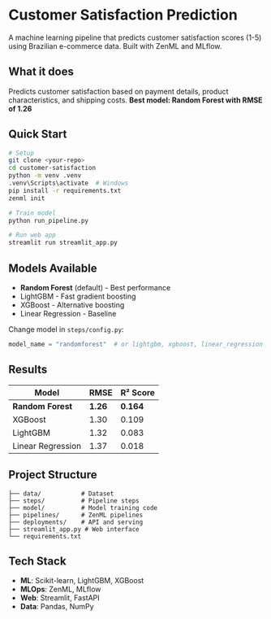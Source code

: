 # Customer Satisfaction Prediction

A machine learning pipeline that predicts customer satisfaction scores (1-5) using Brazilian e-commerce data. Built with ZenML and MLflow.

## What it does

Predicts customer satisfaction based on payment details, product characteristics, and shipping costs. **Best model: Random Forest with RMSE of 1.26**

## Quick Start

```bash
# Setup
git clone <your-repo>
cd customer-satisfaction
python -m venv .venv
.venv\Scripts\activate  # Windows
pip install -r requirements.txt
zenml init

# Train model
python run_pipeline.py

# Run web app
streamlit run streamlit_app.py
```

## Models Available

- **Random Forest** (default) - Best performance
- LightGBM - Fast gradient boosting
- XGBoost - Alternative boosting
- Linear Regression - Baseline

Change model in `steps/config.py`:

```python
model_name = "randomforest"  # or lightgbm, xgboost, linear_regression
```

## Results

| Model             | RMSE     | R² Score  |
| ----------------- | -------- | --------- |
| **Random Forest** | **1.26** | **0.164** |
| XGBoost           | 1.30     | 0.109     |
| LightGBM          | 1.32     | 0.083     |
| Linear Regression | 1.37     | 0.018     |

## Project Structure

```
├── data/           # Dataset
├── steps/          # Pipeline steps
├── model/          # Model training code
├── pipelines/      # ZenML pipelines
├── deployments/    # API and serving
├── streamlit_app.py # Web interface
└── requirements.txt
```

## Tech Stack

- **ML**: Scikit-learn, LightGBM, XGBoost
- **MLOps**: ZenML, MLflow
- **Web**: Streamlit, FastAPI
- **Data**: Pandas, NumPy
